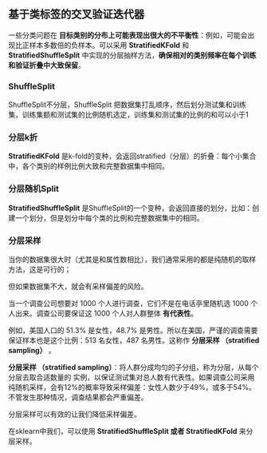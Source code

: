 ## 基于类标签的交叉验证迭代器

一些分类问题在 __目标类别的分布上可能表现出很大的不平衡性__：例如，可能会出现比正样本多数倍的负样本。可以采用 __StratifiedKFold__ 和 __StratifiedShuffleSplit__ 中实现的分层抽样方法，__确保相对的类别频率在每个训练和验证折叠中大致保留__。

### ShuffleSplit

ShuffleSplit不分层，ShuffleSplit 把数据集打乱顺序，然后划分测试集和训练集，训练集额和测试集的比例随机选定，训练集和测试集的比例的和可以小于1

### 分层k折

__StratifiedKFold__ 是k-fold的变种，会返回stratified（分层）的折叠：每个小集合中，各个类别的样例比例大致和完整数据集中相同。

### 分层随机Split

__StratifiedShuffleSplit__ 是ShuffleSplit的一个变种，会返回直接的划分，比如：创建一个划分，但是划分中每个类的比例和完整数据集中的相同。


### 分层采样

当你的数据集很大时（尤其是和属性数相比），我们通常采用的都是纯随机的取样方法，这是可行的；

但如果数据集不大，就会有采样偏差的风险。

当一个调查公司想要对 1000	个人进行调查，它们不是在电话亭里随机选 1000	个人出来。调查公司要保证这 1000 个人对人群整体 __有代表性__。

例如，美国人口的 51.3% 是女性，48.7% 是男性。所以在美国，严谨的调查需要保证样本也是这个比例：513 名女性，487 名男性。这称作 __分层采样 （stratified	sampling）__ 。

__分层采样 （stratified	sampling）__：将人群分成均匀的子分组，称为分层，从每个分层去取合适数量的 实例，以保证测试集对总人数有代表性。如果调查公司采用纯随机采样，会有12%的概率导致采样偏差：女性人数少于49%，或多于54%。不管发生那种情况，调查结果都会严重偏差。

分层采样可以有效的让我们降低采样偏差。

在sklearn中我们，可以使用 __StratifiedShuffleSplit 或者 StratifiedKFold__ 来分层采样。



